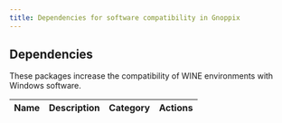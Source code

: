 ```yaml
---
title: Dependencies for software compatibility in Gnoppix
---
```


<section class="heading">
	<div class="container large">
		<h1>Dependencies</h1>
		<p>These packages increase the compatibility of WINE environments with Windows software.</p>
	</div>
</section>

<section class="page">
	<div class="container large">
		<table>
			<thead>
				<tr>
					<th>Name</th>
					<th>Description</th>
					<th>Category</th>
					<th>Actions</th>
				</tr>
			</thead>
			<tbody id="dependencies">
			</tbody>
		</table>
	</div>
</section>

<script src="https://cdnjs.cloudflare.com/ajax/libs/js-yaml/4.1.0/js-yaml.min.js"></script>
<script>
	var table = document.getElementById("dependencies");
	document.addEventListener("DOMContentLoaded", function () {
		fetch('https://raw.githubusercontent.com/gnoppix/dependencies/main/index.yml')
  			.then(response => response.text())
			.then((data) => {
				console.info("Dependencies database index found.");
				data = jsyaml.load(data)
				for (var item in data) {
					dependency = data[item];

					var row = table.insertRow(-1);
					var name = row.insertCell(0);
					var description = row.insertCell(1);
					var category = row.insertCell(2);
					var actions = row.insertCell(3);

					name.innerHTML = `<b>${item}</b>`;
					description.innerHTML = dependency["Description"];
					category.innerHTML = `<span class="tag tag-${dependency["Category"]}">${dependency["Category"]}</span>`;
					actions.innerHTML = `\
						<a href='https://github.com/gnoppix/dependencies/blob/main/${dependency["Category"]}/${item}.yml'>Details</a> | \
						<a href='https://github.com/gnoppix/dependencies/issues/new/choose'>Report problem</a>`;
				}
			})
			.catch(err => {
				console.error("Failed to fetch Dependencies database index!");
				throw err
			});
	});
</script>
